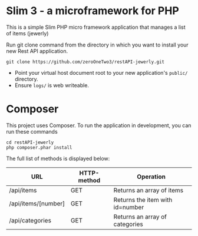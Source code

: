 # Slim 3 - a microframework for PHP

This is a simple Slim PHP micro framework application that manages a list of items (jewerly)

Run git clone command from the directory in which you want to install your new Rest API application.

	git clone https://github.com/zeroOneTwo3/restAPI-jewerly.git

* Point your virtual host document root to your new application's `public/` directory.
* Ensure `logs/` is web writeable.

# Composer

This project uses Composer. To run the application in development, you can run these commands 

	cd restAPI-jewerly
	php composer.phar install
  
The full list of methods is displayed below:

| URL				| HTTP-method	| Operation				|
|-------------------------------|---------------|---------------------------------------|
| /api/items			| GET		| Returns an array of items		|
| /api/items/[number]		| GET		| Returns the item with id=number	|
| /api/categories		| GET		| Returns an array of categories	|
